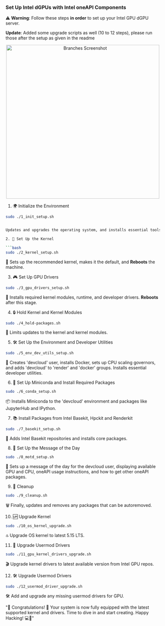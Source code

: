 ### Set Up Intel dGPUs with Intel oneAPI Components

⚠️ **Warning**: Follow these steps **in order** to set up your Intel GPU dGPU server.

**Update**: Added some upgrade scripts as well (10 to 12 steps), please run those after the setup as given in the readme

<p align="center">
  <img src="https://user-images.githubusercontent.com/786476/234943097-683fd36e-e032-40e2-b3f6-0ec2933722b8.png" width="500" alt="Branches Screenshot">
</p>


1. 🌍 Initialize the Environment

```bash
sudo ./1_init_setup.sh


Updates and upgrades the operating system, and installs essential tools required for further setup.

2. 🌽 Set Up the Kernel

```bash
sudo ./2_kernel_setup.sh
```
🍿 Sets up the recommended kernel, makes it the default, and **Reboots** the machine.

3.  🎮 Set Up GPU Drivers

```bash
sudo ./3_gpu_drivers_setup.sh
```
🚀 Installs required kernel modules, runtime, and developer drivers. **Reboots** after this stage.

4.  🔒 Hold Kernel and Kernel Modules


```bash
sudo ./4_hold-packages.sh
```
🔏 Limits updates to the kernel and kernel modules.


5. 🛠️ Set Up the Environment and Developer Utilities

```bash
sudo ./5_env_dev_utils_setup.sh
```

👤 Creates 'devcloud' user, installs Docker, sets up CPU scaling governors, and adds 'devcloud' to 'render' and 'docker' groups. Installs essential developer utilities.

6. 🐍 Set Up Miniconda and Install Required Packages

```bash
sudo ./6_conda_setup.sh
```

📦 Installs Miniconda to the 'devcloud' environment and packages like JupyterHub and IPython.

7.  📚 Install Packages from Intel Basekit, Hpckit and Renderkit

```bash
sudo ./7_basekit_setup.sh
```

🔬 Adds Intel Basekit repositories and installs core packages.

8. 📅 Set Up the Message of the Day

```bash
sudo ./8_motd_setup.sh
```

📜 Sets up a message of the day for the devcloud user, displaying available GPU and CPU, oneAPI usage instructions, and how to get other oneAPI packages.

9. 🧹 Cleanup

```bash
sudo ./9_cleanup.sh
```
🗑️ Finally, updates and removes any packages that can be autoremoved.

10. 🆙 Upgrade Kernel

```bash
sudo ./10_os_kernel_upgrade.sh
```
🔝 Upgrade OS kernel to latest 5.15 LTS.

11. 🔨 Upgrade Usermod Drivers

```bash
sudo ./11_gpu_kernel_drivers_upgrade.sh	
```

🎬 Upgrade kernel drivers to latest available version from Intel GPU repos.

12. 🛠️ Upgrade Usermod Drivers

```bash
sudo ./12_usermod_driver_upgrade.sh
```
🛠️  Add and upgrade any missing usermod drivers for GPU.

"🎉 Congratulations! 🎉 Your system is now fully equipped with the latest supported kernel and drivers. Time to dive in and start creating. Happy Hacking! 💻🚀"
